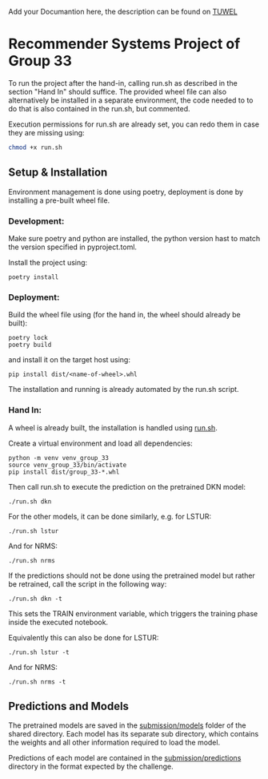 Add your Documantion here, the description can be found on [TUWEL](https://tuwel.tuwien.ac.at/mod/page/view.php?id=2281417)

# Recommender Systems Project of Group 33
To run the project after the hand-in, calling run.sh as described in the section "Hand In" should
suffice.
The provided wheel file can also alternatively be installed in a separate environment, the code
needed to to do that is also contained in the run.sh, but commented.

Execution permissions for run.sh are already set, you can redo them in case they are missing using:
```bash
chmod +x run.sh
```

## Setup & Installation
Environment management is done using poetry, deployment is done by installing a
pre-built wheel file.


### Development:
Make sure poetry and python are installed, the python version hast to match
the version specified in pyproject.toml.

Install the project using:
```shell
poetry install
```

### Deployment:
Build the wheel file using (for the hand in, the wheel should already be built):

```shell
poetry lock
poetry build
```

and install it on the target host using:

```shell
pip install dist/<name-of-wheel>.whl
```

The installation and running is already automated by the run.sh script.

### Hand In:
A wheel is already built, the installation is handled using [run.sh](./run.sh).

Create a virtual environment and load all dependencies:
```shell
python -m venv venv_group_33
source venv_group_33/bin/activate
pip install dist/group_33-*.whl
```

Then call run.sh to execute the prediction on the pretrained DKN model:
```shell
./run.sh dkn
```

For the other models, it can be done similarly, e.g. for LSTUR:
```shell
./run.sh lstur
```

And for NRMS:
```shell
./run.sh nrms
```

If the predictions should not be done using the pretrained model
but rather be retrained, call the script in the following way:
```shell
./run.sh dkn -t
```

This sets the TRAIN environment variable, which triggers the training phase inside the
executed notebook.

Equivalently this can also be done for LSTUR:
```shell
./run.sh lstur -t
```

And for NRMS:
```shell
./run.sh nrms -t
```

## Predictions and Models

The pretrained models are saved in the [submission/models](~/shared/194.035-2024S/groups/Gruppe_33/Group_33/submission/models) folder of the shared directory. Each model has its separate sub directory, which contains the weights and all other information required to load the model.

Predictions of each model are contained in the [submission/predictions](~/shared/194.035-2024S/groups/Gruppe_33/Group_33/submission/predictions) directory in the format expected by the challenge. 
